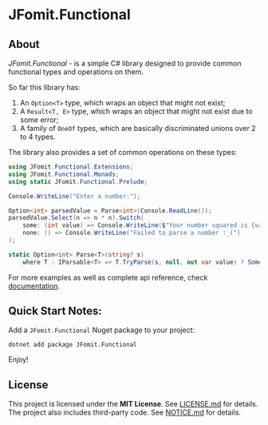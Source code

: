 # JFomit.Functional

## About

*JFomit.Functional* - is a simple C# library designed to provide common functional types and operations on them.

So far this library has:
1. An `Option<T>` type, which wraps an object that might not exist;
2. A `Result<T, E>` type, which wraps an object that might not exist due to some error;
3. A family of `OneOf` types, which are basically discriminated unions over 2 to 4 types.

The library also provides a set of common operations on these types:

```c#
using JFomit.Functional.Extensions;
using JFomit.Functional.Monads;
using static JFomit.Functional.Prelude;

Console.WriteLine("Enter a number:");

Option<int> parsedValue = Parse<int>(Console.ReadLine());
parsedValue.Select(n => n * n).Switch(
    some: (int value) => Console.WriteLine($"Your number squared is {value}!"),
    none: () => Console.WriteLine("Failed to parse a number :_(")
);

static Option<int> Parse<T>(string? s)
    where T : IParsable<T> => T.TryParse(s, null, out var value) ? Some(value) : None;
```

For more examples as well as complete api reference, check [documentation](https://jfomit.github.io/JFomit.Functional/index.html).

## Quick Start Notes:

Add a `JFomit.Functional` Nuget package to your project:

```shell
dotnet add package JFomit.Functional
```

Enjoy!

## License

This project is licensed under the **MIT License**. See [LICENSE.md](LICENSE.md) for details.
The project also includes third-party code. See [NOTICE.md](NOTICE.md) for details.
